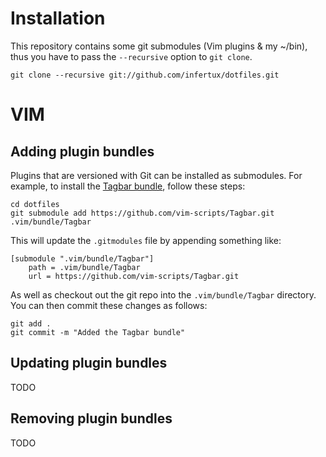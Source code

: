 Installation
============

This repository contains some git submodules (Vim plugins & my ~/bin), thus you
have to pass the `--recursive` option to `git clone`.

    git clone --recursive git://github.com/infertux/dotfiles.git


VIM
===

Adding plugin bundles
---------------------

Plugins that are versioned with Git can be installed as submodules. For example,
to install the [Tagbar bundle][Tagbar], follow these steps:

    cd dotfiles
    git submodule add https://github.com/vim-scripts/Tagbar.git .vim/bundle/Tagbar

This will update the `.gitmodules` file by appending something like:

    [submodule ".vim/bundle/Tagbar"]
        path = .vim/bundle/Tagbar
        url = https://github.com/vim-scripts/Tagbar.git

As well as checkout out the git repo into the
`.vim/bundle/Tagbar` directory. You can then commit these changes
as follows:

    git add .
    git commit -m "Added the Tagbar bundle"

Updating plugin bundles
---------------------

TODO

Removing plugin bundles
---------------------

TODO


[Tagbar]: https://github.com/vim-scripts/Tagbar

